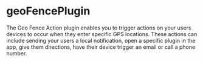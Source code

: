 # geoFencePlugin 


The Geo Fence Action plugin enables you to trigger actions on your users devices to occur when they enter specific GPS locations. These actions can include sending your users a local notification, open a specific plugin in the app, give them directions, have their device trigger an email or call a phone number.